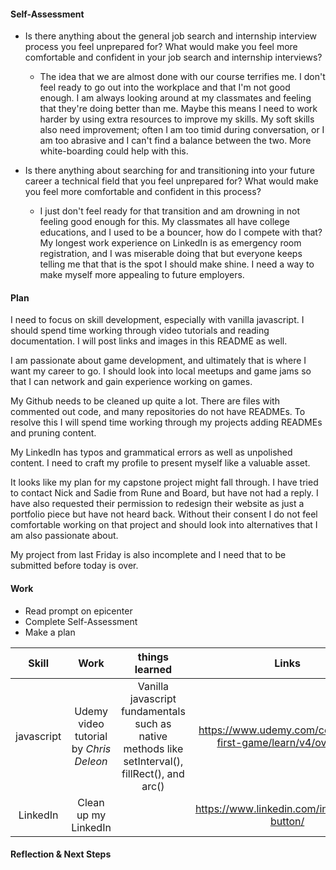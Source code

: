 #### Self-Assessment

  * Is there anything about the general job search and internship interview process you feel unprepared for? What would make you feel more comfortable and confident in your job search and internship interviews?

    * The idea that we are almost done with our course terrifies me.  I don't feel ready to go out into the workplace and that I'm not good enough.  I am always looking around at my classmates and feeling that they're doing better than me.  Maybe this means I need to work harder by using extra resources to improve my skills.  My soft skills also need improvement; often I am too timid during conversation, or I am too abrasive and I can't find a balance between the two.  More white-boarding could help with this.



  * Is there anything about searching for and transitioning into your future career a technical field that you feel unprepared for? What would make you feel more comfortable and confident in this process?

    * I just don't feel ready for that transition and am drowning in not feeling good enough for this.  My classmates all have college educations, and I used to be a bouncer, how do I compete with that?  My longest work experience on LinkedIn is as emergency room registration, and I was miserable doing that but everyone keeps telling me that that is the spot I should make shine.  I need a way to make myself more appealing to future employers.

#### Plan

I need to focus on skill development, especially with vanilla javascript.  I should spend time working through video tutorials and reading documentation.  I will post links and images in this README as well.

I am passionate about game development, and ultimately that is where I want my career to go.  I should look into local meetups and game jams so that I can network and gain experience working on games.

My Github needs to be cleaned up quite a lot.  There are files with commented out code, and many repositories do not have READMEs.  To resolve this I will spend time working through my projects adding READMEs and pruning content.

My LinkedIn has typos and grammatical errors as well as unpolished content.  I need to craft my profile to present myself like a valuable asset.

It looks like my plan for my capstone project might fall through.  I have tried to contact Nick and Sadie from Rune and Board, but have not had a reply.  I have also requested their permission to redesign their website as just a portfolio piece but have not heard back.  Without their consent I do not feel comfortable working on that project and should look into alternatives that I am also passionate about.

My project from last Friday is also incomplete and I need that to be submitted before today is over.


#### Work

  * Read prompt on epicenter
  * Complete Self-Assessment
  * Make a plan

| Skill    |  Work      | things learned | Links     |
| :--------: | :--------: |:--------:| :--------: |
| javascript | Udemy video tutorial by _Chris Deleon_ | Vanilla javascript fundamentals such as native methods like setInterval(), fillRect(), and arc() | https://www.udemy.com/code-your-first-game/learn/v4/overview |
| LinkedIn | Clean up my LinkedIn | | https://www.linkedin.com/in/cameron-button/ |

#### Reflection & Next Steps
